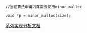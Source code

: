 ```
//当前算法申请内存需要使用minor_malloc

void *p = minor_malloc(size);
```
[系列实现分析文档](https://wiki.brewlin.com/wiki/blog/gc-learning/GC%E7%AE%97%E6%B3%95%E5%88%86%E6%9E%90%E4%B8%8E%E5%AE%9E%E7%8E%B0/)